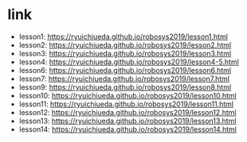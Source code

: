 # link

* lesson1: https://ryuichiueda.github.io/robosys2019/lesson1.html
* lesson2: https://ryuichiueda.github.io/robosys2019/lesson2.html
* lesson3: https://ryuichiueda.github.io/robosys2019/lesson3.html
* lesson4: https://ryuichiueda.github.io/robosys2019/lesson4-5.html
* lesson6: https://ryuichiueda.github.io/robosys2019/lesson6.html
* lesson7: https://ryuichiueda.github.io/robosys2019/lesson7.html
* lesson9: https://ryuichiueda.github.io/robosys2019/lesson8.html
* lesson10: https://ryuichiueda.github.io/robosys2019/lesson10.html
* lesson11: https://ryuichiueda.github.io/robosys2019/lesson11.html
* lesson12: https://ryuichiueda.github.io/robosys2019/lesson12.html
* lesson13: https://ryuichiueda.github.io/robosys2019/lesson13.html
* lesson14: https://ryuichiueda.github.io/robosys2019/lesson14.html


